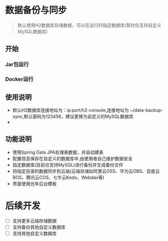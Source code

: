 # 数据备份与同步

> 默认使用H2数据库存储数据，可以在运行时指定数据库(暂时仅支持自定义MySQL数据库)
> 

## 开始
### Jar包运行

### Docker运行

## 使用说明
- 默认H2数据库连接地址为：ip:port/h2-console,连接地址为 ~/data-backup-sync,默认密码为123456，建议更换为自定义的MySQL数据库
- 

## 功能说明

- 使用Spring Data JPA处理表数据，并自动建表
- 配置信息保存在自定义的数据库中,由使用者自己维护数据安全
- 指定数据库(目前仅支持MySQL)进行备份并生成备份文件
- 将指定目录的数据同步到云端(云端存储如阿里云OSS、华为云OBS、百度云BOS、腾讯云COS、七牛云Kodo、Webdav等)
- 界面使用光年后台模板

# 后续开发
- [ ] 支持更多云端存储数据
- [ ] 支持备份其他自定义数据库
- [ ] 支持其他自定义数据库
